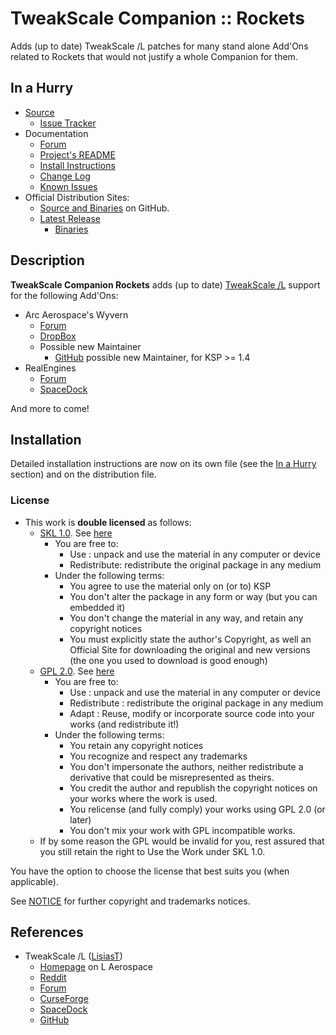 # TweakScale Companion :: Rockets

Adds (up to date) TweakScale /L patches for many stand alone Add'Ons related to Rockets that would not justify a whole Companion for them.


## In a Hurry

* [Source](https://github.com/net-lisias-ksp/TweakScaleCompanion_Rockets)
	+ [Issue Tracker](https://github.com/net-lisias-ksp/TweakScaleCompanion_Rockets/issues)
* Documentation
	+ [Forum](https://forum.kerbalspaceprogram.com/index.php?/topic/192216-tweakscale-companion-program/)
	+ [Project's README](https://github.com/net-lisias-ksp/TweakScaleCompanion_Rockets/blob/master/README.md)
	+ [Install Instructions](https://github.com/net-lisias-ksp/TweakScaleCompanion_Rockets/blob/master/INSTALL.md)
	+ [Change Log](./CHANGE_LOG.md)
	+ [Known Issues](./KNOWN_ISSUES.md)
* Official Distribution Sites:
	+ [Source and Binaries](https://github.com/net-lisias-ksp/TweakScaleCompanion_Rockets) on GitHub.
	+ [Latest Release](https://github.com/net-lisias-ksp/TweakScaleCompanion_Rockets/releases)
		- [Binaries](https://github.com/net-lisias-ksp/TweakScaleCompanion_Rockets/Archive)


## Description

**TweakScale Companion Rockets** adds (up to date) [TweakScale /L](https://forum.kerbalspaceprogram.com/index.php?/topic/179030-*/) support for the following Add'Ons:

* Arc Aerospace's Wyvern
	+ [Forum](https://forum.kerbalspaceprogram.com/index.php?/topic/165224-13-wyvern-an-advanced-5-kerbal-crew-capsule/&)
	+ [DropBox](https://drive.google.com/open?id=0B3KjWA5ZuxhrZmcydDhseE0xVzQ)
	+ Possible new Maintainer
		- [GitHub](https://github.com/StoneBlue/ArcAerospace-Wyvern/releases) possible new Maintainer, for KSP >= 1.4
* RealEngines
	+ [Forum](https://forum.kerbalspaceprogram.com/index.php?/topic/154624-*/)
	+ [SpaceDock](https://spacedock.info/mod/1212/RealEngines)

And more to come!


## Installation

Detailed installation instructions are now on its own file (see the [In a Hurry](#in-a-hurry) section) and on the distribution file.

### License

* This work is **double licensed** as follows:
	+ [SKL 1.0](https://ksp.lisias.net/SKL-1_0.txt). See [here](./LICENSE.SKL-1_0)
		+ You are free to:
			- Use : unpack and use the material in any computer or device
			- Redistribute: redistribute the original package in any medium
		+ Under the following terms:
			- You agree to use the material only on (or to) KSP
			- You don't alter the package in any form or way (but you can embedded it)
			- You don't change the material in any way, and retain any copyright notices
			- You must explicitly state the author's Copyright, as well an Official Site for downloading the original and new versions (the one you used to download is good enough) 
	+ [GPL 2.0](https://www.gnu.org/licenses/gpl-2.0.txt). See [here](./LICENSE.GPL-2_0)
		+ You are free to:
			- Use : unpack and use the material in any computer or device
			- Redistribute : redistribute the original package in any medium
			- Adapt : Reuse, modify or incorporate source code into your works (and redistribute it!) 
		+ Under the following terms:
			- You retain any copyright notices
			- You recognize and respect any trademarks
			- You don't impersonate the authors, neither redistribute a derivative that could be misrepresented as theirs.
			- You credit the author and republish the copyright notices on your works where the work is used.
			- You relicense (and fully comply) your works using GPL 2.0 (or later)
			- You don't mix your work with GPL incompatible works.
	+ If by some reason the GPL would be invalid for you, rest assured that you still retain the right to Use the Work under SKL 1.0.

You have the option to choose the license that best suits you (when applicable).

See [NOTICE](./NOTICE) for further copyright and trademarks notices.


## References

* TweakScale /L ([LisiasT](https://forum.kerbalspaceprogram.com/index.php?/profile/187168-lisias/))
	+ [Homepage](http://ksp.lisias.net/add-ons/TweakScale) on L Aerospace
	+ [Reddit](https://www.reddit.com/r/TweakScale/)
	+ [Forum](https://forum.kerbalspaceprogram.com/index.php?/topic/179030-*/)
	+ [CurseForge](https://kerbal.curseforge.com/projects/tweakscale)
	+ [SpaceDock](https://spacedock.info/mod/127/TweakScale)
	+ [GitHub](https://github.com/net-lisias-ksp/TweakScale)
